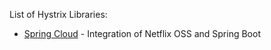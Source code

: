 List of Hystrix Libraries:

- [Spring Cloud](http://projects.spring.io/spring-cloud) - Integration of Netflix OSS and Spring Boot